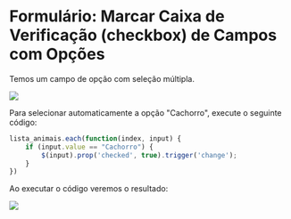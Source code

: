 # Formulário: Marcar Caixa de Verificação (checkbox) de Campos com Opções
Temos um campo de opção com seleção múltipla.

![]([PATH_IMG]/dev_form_exemplo_lista_animais_campo.png)

Para selecionar automaticamente a opção "Cachorro", execute o seguinte código:

```javascript
lista_animais.each(function(index, input) {
    if (input.value == "Cachorro") {
        $(input).prop('checked', true).trigger('change');
    }
})
```

Ao executar o código veremos o resultado:

![]([PATH_IMG]/dev_form_exemplo_lista_animais_resultado.png)
